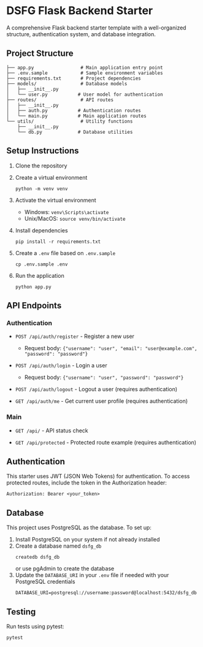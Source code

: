 # DSFG Flask Backend Starter

A comprehensive Flask backend starter template with a well-organized structure, authentication system, and database integration.

## Project Structure

```
├── app.py                 # Main application entry point
├── .env.sample            # Sample environment variables
├── requirements.txt       # Project dependencies
├── models/                # Database models
│   ├── __init__.py
│   └── user.py           # User model for authentication
├── routes/                # API routes
│   ├── __init__.py
│   ├── auth.py           # Authentication routes
│   └── main.py           # Main application routes
└── utils/                 # Utility functions
    ├── __init__.py
    └── db.py             # Database utilities
```

## Setup Instructions

1. Clone the repository

2. Create a virtual environment
   ```
   python -m venv venv
   ```

3. Activate the virtual environment
   - Windows: `venv\Scripts\activate`
   - Unix/MacOS: `source venv/bin/activate`

4. Install dependencies
   ```
   pip install -r requirements.txt
   ```

5. Create a `.env` file based on `.env.sample`
   ```
   cp .env.sample .env
   ```

6. Run the application
   ```
   python app.py
   ```

## API Endpoints

### Authentication

- `POST /api/auth/register` - Register a new user
  - Request body: `{"username": "user", "email": "user@example.com", "password": "password"}`

- `POST /api/auth/login` - Login a user
  - Request body: `{"username": "user", "password": "password"}`

- `POST /api/auth/logout` - Logout a user (requires authentication)

- `GET /api/auth/me` - Get current user profile (requires authentication)

### Main

- `GET /api/` - API status check

- `GET /api/protected` - Protected route example (requires authentication)

## Authentication

This starter uses JWT (JSON Web Tokens) for authentication. To access protected routes, include the token in the Authorization header:

```
Authorization: Bearer <your_token>
```

## Database

This project uses PostgreSQL as the database. To set up:

1. Install PostgreSQL on your system if not already installed
2. Create a database named `dsfg_db`
   ```
   createdb dsfg_db
   ```
   or use pgAdmin to create the database
3. Update the `DATABASE_URI` in your `.env` file if needed with your PostgreSQL credentials
   ```
   DATABASE_URI=postgresql://username:password@localhost:5432/dsfg_db
   ```

## Testing

Run tests using pytest:

```
pytest
```